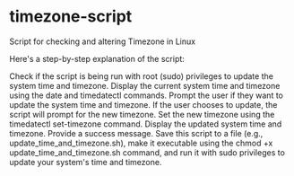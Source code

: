 # timezone-script
Script for checking and altering Timezone in Linux

Here's a step-by-step explanation of the script:

Check if the script is being run with root (sudo) privileges to update the system time and timezone.
Display the current system time and timezone using the date and timedatectl commands.
Prompt the user if they want to update the system time and timezone.
If the user chooses to update, the script will prompt for the new timezone.
Set the new timezone using the timedatectl set-timezone command.
Display the updated system time and timezone.
Provide a success message.
Save this script to a file (e.g., update_time_and_timezone.sh), make it executable using the chmod +x update_time_and_timezone.sh command, and run it with sudo privileges to update your system's time and timezone.
